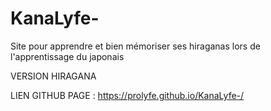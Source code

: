 # KanaLyfe-
Site pour apprendre et bien mémoriser ses hiraganas lors de l'apprentissage du japonais

VERSION HIRAGANA 

LIEN GITHUB PAGE : https://prolyfe.github.io/KanaLyfe-/
